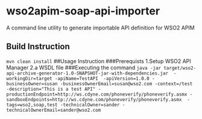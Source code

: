 # wso2apim-soap-api-importer
A command line utility to generate importable API definition for WSO2 APIM

## Build Instruction
 `mvn clean install`
##Usage Instruction
###Prerequists 
1.Setup WSO2 API Manager
2.a WSDL file
###Executing the command
`java -jar target/wso2-api-archive-generator-1.0-SNAPSHOT-jar-with-dependencies.jar  -workingDir=target -apiName=TestAPI  -apiVersion=1.0.0 -businessOwner=susan -businessOwnerEmail=susan@wso2.com -context=/test -description="This is a test API" -productionEndpoint=http://ws.cdyne.com/phoneverify/phoneverify.asmx -sandboxEndpoints=http://ws.cdyne.com/phoneverify/phoneverify.asmx  -tags=wso2,soap,test -technicalOwner=sander -technicalOwnerEmail=sander@wso2.com`
